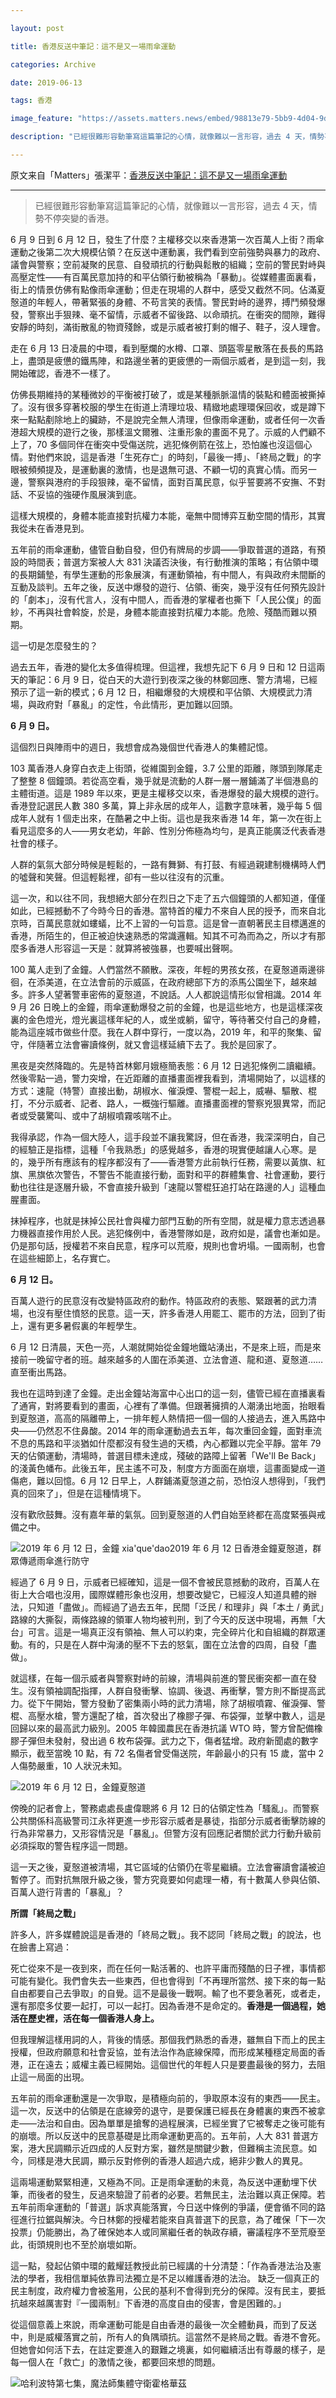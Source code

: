 ```yaml
---

layout: post

title: 香港反送中筆記：這不是又一場雨傘運動

categories: Archive

date: 2019-06-13

tags: 香港

image_feature: "https://assets.matters.news/embed/98813e79-5bb9-4d04-9d05-b1b050bc2459/photo-2019-06-13-13-02-28.jpg"

description: "已經很難形容動筆寫這篇筆記的心情，就像難以一言形容，過去 4 天，情勢不停突變的香港。"

---
```


原文来自「Matters」張潔平：[香港反送中筆記：這不是又一場雨傘運動](https://matters.news/@az/香港反送中筆記-這不是又一場雨傘運動-zdpuAt4i3QGMtErPqxc8cBX9wLJ7xZ8M7zy4QUozxwGYJtzBu)

---

> 已經很難形容動筆寫這篇筆記的心情，就像難以一言形容，過去 4 天，情勢不停突變的香港。

6 月 9 日到 6 月 12 日，發生了什麼？主權移交以來香港第一次百萬人上街？雨傘運動之後第二次大規模佔領？在反送中運動裏，我們看到空前強勢與暴力的政府、議會與警察；空前凝聚的民意、自發頑抗的行動與鬆散的組織；空前的警民對峙與高壓定性——有百萬民意加持的和平佔領行動被稱為「暴動」。從媒體畫面裏看，街上的情景仿佛有點像雨傘運動；但走在現場的人群中，感受又截然不同。佔滿夏慤道的年輕人，帶著緊張的身體、不苟言笑的表情。警民對峙的邊界，搏鬥頻發爆發，警察出手狠辣、毫不留情，示威者不留後路、以命頑抗。在衝突的間隙，難得安靜的時刻，滿街散亂的物資殘餘，或是示威者被打剩的帽子、鞋子，沒人理會。

走在 6 月 13 日凌晨的中環，看到壓爛的水樽、口罩、頭盔零星散落在長長的馬路上，盡頭是疲憊的鐵馬陣，和路邊坐著的更疲憊的一兩個示威者，是到這一刻，我開始確認，香港不一樣了。

仿佛長期維持的某種微妙的平衡被打破了，或是某種脈脈溫情的裝點和體面被撕掉了。沒有很多穿著校服的學生在街道上清理垃圾、精緻地處理環保回收，或是蹲下來一點點剷除地上的臟跡，不是說完全無人清理，但像雨傘運動，或者任何一次香港超大規模的遊行之後，那樣溫文爾雅、注重形象的畫面不見了。示威的人們顧不上了，70 多個同伴在衝突中受傷送院，逃犯條例箭在弦上，恐怕誰也沒這個心情。對他們來說，這是香港「生死存亡」的時刻，「最後一搏」、「終局之戰」的字眼被頻頻提及，是運動裏的激情，也是退無可退、不顧一切的真實心情。而另一邊，警察與港府的手段狠辣，毫不留情，面對百萬民意，似乎誓要將不安撫、不對話、不妥協的強硬作風展演到底。

這樣大規模的，身體本能直接對抗權力本能，毫無中間博弈互動空間的情形，其實我從未在香港見到。

五年前的雨傘運動，儘管自動自發，但仍有牌局的步調——爭取普選的道路，有預設的時間表；普選方案被人大 831 決議否決後，有行動推演的策略；有佔領中環的長期鋪墊，有學生運動的形象展演，有運動領袖，有中間人，有與政府未間斷的互動及談判。五年之後，反送中爆發的遊行、佔領、衝突，幾乎沒有任何預先設計的「劇本」，沒有代言人，沒有中間人，而香港的掌權者也撕下「人民公僕」的面紗，不再與社會斡旋，於是，身體本能直接對抗權力本能。危險、殘酷而難以預期。

這一切是怎麼發生的？

過去五年，香港的變化太多值得梳理。但這裡，我想先記下 6 月 9 日和 12 日這兩天的筆記：6 月 9 日，從白天的大遊行到夜深之後的林鄭回應、警方清場，已經預示了這一新的模式；6 月 12 日，相繼爆發的大規模和平佔領、大規模武力清場，與政府對「暴亂」的定性，令此情形，更加難以回頭。

**6 月 9 日。**

這個烈日與陣雨中的週日，我想會成為幾個世代香港人的集體記憶。

103 萬香港人身穿白衣走上街頭，從維園到金鐘，3.7 公里的距離，隊頭到隊尾走了整整 8 個鐘頭。若從高空看，幾乎就是流動的人群一層一層鋪滿了半個港島的主體街道。這是 1989 年以來，更是主權移交以來，香港爆發的最大規模的遊行。香港登記選民人數 380 多萬，算上非永居的成年人，這數字意味著，幾乎每 5 個成年人就有 1 個走出來，在酷暑之中上街。這也是我來香港 14 年，第一次在街上看見這麼多的人——男女老幼，年齡、性別分佈極為均勻，是真正能廣泛代表香港社會的樣子。

人群的氣氛大部分時候是輕鬆的，一路有舞獅、有打鼓、有經過親建制機構時人們的噓聲和笑聲。但這輕鬆裡，卻有一些以往沒有的沉重。

這一次，和以往不同，我想絕大部分在烈日之下走了五六個鐘頭的人都知道，僅僅如此，已經撼動不了今時今日的香港。當特首的權力不來自人民的授予，而來自北京時，百萬民意就如螻蟻，比不上習的一句旨意。這是曾一直朝著民主目標邁進的香港，所陌生的，但正被迫快速熟悉的常識邏輯。知其不可為而為之，所以才有那麼多香港人形容這一天是：就算將被強暴，也要喊出聲啊。

100 萬人走到了金鐘。人們當然不願散。深夜，年輕的男孩女孩，在夏慤道兩邊徘徊，在添美道，在立法會前的示威區，在政府總部下方的添馬公園坐下，越來越多。許多人望著警車密佈的夏慤道，不說話。人人都說這情形似曾相識。2014 年 9 月 26 日晚上的金鐘，雨傘運動爆發之前的金鐘，也是這些地方，也是這樣深夜裏的金色燈光，燈光裏這樣年紀的人，或坐或躺，留守，等待著交付自己的身體，能為這座城市做些什麼。我在人群中穿行，一度以為，2019 年，和平的聚集、留守，伴隨著立法會審讀條例，就又會這樣延續下去了。我於是回家了。

黑夜是突然降臨的。先是特首林鄭月娥極簡表態：6 月 12 日逃犯條例二讀繼續。然後零點一過，警力突增，在近距離的直播畫面裡我看到，清場開始了，以這樣的方式：速龍（特警）直接出動，胡椒水、催淚煙、警棍一起上，威嚇、驅散、棍打，不分示威者、記者、路人，一概強行驅離。直播畫面裡的警察兇狠異常，而記者或受襲驚叫、或中了胡椒噴霧咳喘不止。

我得承認，作為一個大陸人，這手段並不讓我驚訝，但在香港，我深深明白，自己的經驗正是指標，這種「令我熟悉」的感覺越多，香港的現實便越讓人心寒。是的，幾乎所有應該有的程序都沒有了——香港警方此前執行任務，需要以黃旗、紅旗、黑旗依次警告，不警告不能直接行動，面對和平的群體集會、社會運動，要行動也往往是逐層升級，不會直接升級到「速龍以警棍狂追打站在路邊的人」這種血腥畫面。

抹掉程序，也就是抹掉公民社會與權力部門互動的所有空間，就是權力意志透過暴力機器直接作用於人民。逃犯條例中，香港警隊如是，政府如是，議會也漸如是。仍是那句話，授權若不來自民意，程序可以荒廢，規則也會坍塌。一國兩制，也會在這些細節上，名存實亡。

**6 月 12 日。**

百萬人遊行的民意沒有改變特區政府的動作。特區政府的表態、緊跟著的武力清場，也沒有壓住憤怒的民意。這一天，許多香港人用罷工、罷市的方法，回到了街上，還有更多暑假裏的年輕學生。

6 月 12 日清晨，天色一亮，人潮就開始從金鐘地鐵站湧出，不是來上班，而是來接前一晚留守者的班。越來越多的人圍在添美道、立法會道、龍和道、夏慤道…… 直至衝出馬路。

我也在這時到達了金鐘。走出金鐘站海富中心出口的這一刻，儘管已經在直播裏看了通宵，對將要看到的畫面，心裡有了準備。但跟著擁擠的人潮湧出地面，抬眼看到夏慤道，高高的隔離帶上，一排年輕人熱情把一個一個的人接過去，進入馬路中央——仍然忍不住鼻酸。2014 年的雨傘運動過去五年，每次重回金鐘，面對車流不息的馬路和平淡猶如什麼都沒有發生過的天橋，內心都難以完全平靜。當年 79 天的佔領運動，清場時，普選目標未達成，殘破的路障上留著「We'll Be Back」的淺黃色幡布。此後五年，民主遙不可及，制度方方面面在崩壞，這畫面變成一道傷疤，難以回憶。6 月 12 日早上，人群鋪滿夏愨道之前，恐怕沒人想得到，「我們真的回來了」，但是在這種情境下。

沒有歡欣鼓舞。沒有嘉年華的氣氛。回到夏慤道的人們自始至終都在高度緊張與戒備之中。

![](https://assets.matters.news/embed/98813e79-5bb9-4d04-9d05-b1b050bc2459/photo-2019-06-13-13-02-28.jpg)2019 年 6 月 12 日，金鐘 xia'que'dao2019 年 6 月 12 日香港金鐘夏慤道，群眾傳遞雨傘進行防守

經過了 6 月 9 日，示威者已經確知，這是一個不會被民意撼動的政府，百萬人在街上大合唱也沒用，國際媒體形象也沒用，想要改變它，已經沒人知道具體的辦法，只知道「盡做」。而經過了過去五年，民間「泛民 / 和理非」與「本土 / 勇武」路線的大撕裂，兩條路線的領軍人物均被判刑，到了今天的反送中現場，再無「大台」可言。這是一場真正沒有領袖、無人可以約束，完全碎片化和自組織的群眾運動。有的，只是在人群中洶湧的壓不下去的怒氣，圍在立法會的四周，自發「盡做」。

就這樣，在每一個示威者與警察對峙的前線，清場與前進的警民衝突都一直在發生。沒有領袖調配指揮，人群自發衝擊、協調、後退、再衝擊，警方則不斷提高武力。從下午開始，警方發動了密集兩小時的武力清場，除了胡椒噴霧、催淚彈、警棍、高壓水槍，警方還配了槍，首次發出了橡膠子彈、布袋彈，並擊中數人，這是回歸以來的最高武力級別。2005 年韓國農民在香港抗議 WTO 時，警方曾配備橡膠子彈但未發射，發出過 6 枚布袋彈。武力之下，傷者猛增。政府新聞處的數字顯示，截至當晚 10 點，有 72 名傷者曾受傷送院，年齡最小的只有 15 歲，當中 2 人傷勢嚴重，10 人狀況未知。

![](https://assets.matters.news/embed/1fd8a65d-5638-475a-a8b4-faf886d9f0b6/photo-2019-06-13-13-02-33.jpg)2019 年 6 月 12 日，金鐘夏慤道

傍晚的記者會上，警務處處長盧偉聰將 6 月 12 日的佔領定性為「騷亂」。而警察公共關係科高級警司江永祥更進一步形容示威者是暴徒，指部分示威者衝擊防線的行為非常暴力，又形容情況是「暴亂」。但警方沒有回應記者關於武力行動升級前必須採取的警告程序這一問題。

這一天之後，夏慤道被清場，其它區域的佔領仍在零星繼續。立法會審讀會議被迫暫停了。而對抗無限升級之後，警方究竟要如何處理一樁，有十數萬人參與佔領、百萬人遊行背書的「暴亂」？

**所謂「終局之戰」**

許多人，許多媒體說這是香港的「終局之戰」。我不認同「終局之戰」的說法，也在臉書上寫過：

死亡從來不是一夜到來，而在任何一點活著的、也許平庸而殘酷的日子裡，事情都可能有變化。我們會失去一些東西，但也會得到「不再理所當然、接下來的每一點自由都要自己去爭取」的自覺。這不是最後一戰啊。輸了也不要急著死，或者走，還有那麼多仗要一起打，可以一起打。因為香港不是命定的。**香港是一個過程，她活在歷史裡，活在每一個香港人身上。**

但我理解這樣用詞的人，背後的情感。那個我們熟悉的香港，雖無自下而上的民主授權，但政府願意和社會妥協，並有法治作為底線保障，而形成某種穩定局面的香港，正在遠去；威權主義已經開始。這個世代的年輕人只是要盡最後的努力，去阻止這一局面的出現。

五年前的雨傘運動還是一次爭取，是積極向前的，爭取原本沒有的東西——民主。這一次，反送中的佔領是在底線旁的退守，是要保護已經長在身體裏的東西不被拿走——法治和自由。因為單單是搶奪的過程展演，已經坐實了它被奪走之後可能有的崩壞。所以反送中的民意基礎是比雨傘運動更高的。五年前，人大 831 普選方案，港大民調顯示近四成的人反對方案，雖然是關鍵少數，但難稱主流民意。如今，同樣是港大民調，顯示反對修例的香港人超過六成，絕非少數人的異見。

這兩場運動緊緊相連，又極為不同。正是雨傘運動的未竟，為反送中運動埋下伏筆，而後者的發生，反過來驗證了前者的必要。若無民主，法治難以真正保障。若五年前雨傘運動的「普選」訴求真能落實，今日送中條例的爭議，便會循不同的路徑進行拉鋸與解決。今日林鄭的授權若能來自真普選下的民意，為了確保「下一次投票」仍能勝出，為了確保她本人或同黨繼任者的執政存續，審議程序不至荒廢至此，街頭規則也不至於崩壞如斯。

這一點，發起佔領中環的戴耀廷教授此前已經講的十分清楚：「作為香港法治及憲法的學者，我相信單純依靠司法獨立是不足以維護香港的法治。 缺乏一個真正的民主制度，政府權力會被濫用，公民的基利不會得到充分的保障。沒有民主，要抵抗越來越厲害對『一國兩制』下香港的高度自由的侵害，會是困難的。」

從這個意義上來說，雨傘運動可能是自由香港的最後一次全體動員，而到了反送中，則是威權落實之前，所有人的負隅頑抗。這當然不是終局之戰。香港不會死。但她會如何活下去，在註定要進入的艱難之境裏，如何繼續活出有尊嚴的樣子，是每一個人在「救亡」的激情之後，都要回來想的問題。

![](https://assets.matters.news/embed/e2bf6613-71b8-42e8-8943-686ded776fc6/p2539769882.webp)哈利波特第七集，魔法師集體守衛霍格華茲
